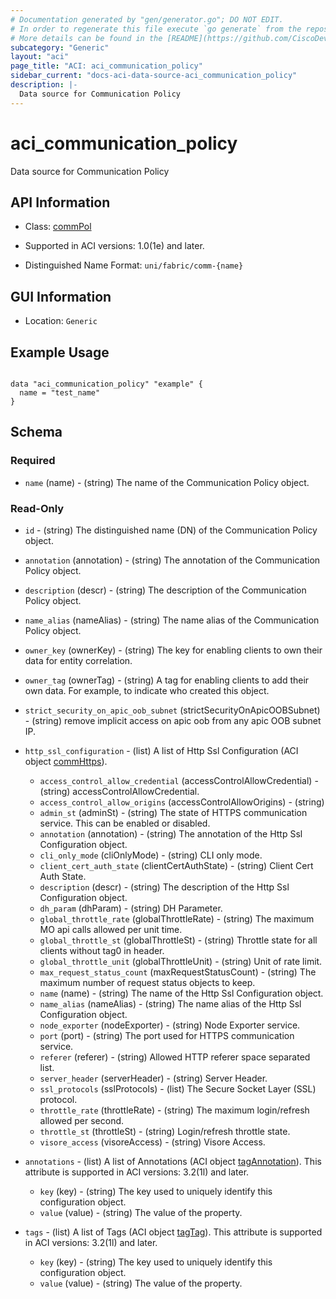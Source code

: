 ```yaml
---
# Documentation generated by "gen/generator.go"; DO NOT EDIT.
# In order to regenerate this file execute `go generate` from the repository root.
# More details can be found in the [README](https://github.com/CiscoDevNet/terraform-provider-aci/blob/master/README.md).
subcategory: "Generic"
layout: "aci"
page_title: "ACI: aci_communication_policy"
sidebar_current: "docs-aci-data-source-aci_communication_policy"
description: |-
  Data source for Communication Policy
---
```


# aci_communication_policy #

Data source for Communication Policy

## API Information ##

* Class: [commPol](https://pubhub.devnetcloud.com/media/model-doc-latest/docs/app/index.html#/objects/commPol/overview)

* Supported in ACI versions: 1.0(1e) and later.

* Distinguished Name Format: `uni/fabric/comm-{name}`

## GUI Information ##

* Location: `Generic`

## Example Usage ##

```hcl

data "aci_communication_policy" "example" {
  name = "test_name"
}

```

## Schema ##

### Required ###

* `name` (name) - (string) The name of the Communication Policy object.

### Read-Only ###

* `id` - (string) The distinguished name (DN) of the Communication Policy object.
* `annotation` (annotation) - (string) The annotation of the Communication Policy object.
* `description` (descr) - (string) The description of the Communication Policy object.
* `name_alias` (nameAlias) - (string) The name alias of the Communication Policy object.
* `owner_key` (ownerKey) - (string) The key for enabling clients to own their data for entity correlation.
* `owner_tag` (ownerTag) - (string) A tag for enabling clients to add their own data. For example, to indicate who created this object.
* `strict_security_on_apic_oob_subnet` (strictSecurityOnApicOOBSubnet) - (string) remove implicit access on apic oob from any apic OOB subnet IP.

* `http_ssl_configuration` - (list) A list of Http Ssl Configuration (ACI object [commHttps](https://pubhub.devnetcloud.com/media/model-doc-latest/docs/app/index.html#/objects/commHttps/overview)).
  * `access_control_allow_credential` (accessControlAllowCredential) - (string) accessControlAllowCredential.
  * `access_control_allow_origins` (accessControlAllowOrigins) - (string) 
  * `admin_st` (adminSt) - (string) The state of HTTPS communication service. This can be enabled or disabled.
  * `annotation` (annotation) - (string) The annotation of the Http Ssl Configuration object.
  * `cli_only_mode` (cliOnlyMode) - (string) CLI only mode.
  * `client_cert_auth_state` (clientCertAuthState) - (string) Client Cert Auth State.
  * `description` (descr) - (string) The description of the Http Ssl Configuration object.
  * `dh_param` (dhParam) - (string) DH Parameter.
  * `global_throttle_rate` (globalThrottleRate) - (string) The maximum MO api calls allowed per unit time.
  * `global_throttle_st` (globalThrottleSt) - (string) Throttle state for all clients without tag0 in header.
  * `global_throttle_unit` (globalThrottleUnit) - (string) Unit of rate limit.
  * `max_request_status_count` (maxRequestStatusCount) - (string) The maximum number of request status objects to keep.
  * `name` (name) - (string) The name of the Http Ssl Configuration object.
  * `name_alias` (nameAlias) - (string) The name alias of the Http Ssl Configuration object.
  * `node_exporter` (nodeExporter) - (string) Node Exporter service.
  * `port` (port) - (string) The port used for HTTPS communication service.
  * `referer` (referer) - (string) Allowed HTTP referer space separated list.
  * `server_header` (serverHeader) - (string) Server Header.
  * `ssl_protocols` (sslProtocols) - (list) The Secure Socket Layer (SSL) protocol.
  * `throttle_rate` (throttleRate) - (string) The maximum login/refresh allowed per second.
  * `throttle_st` (throttleSt) - (string) Login/refresh throttle state.
  * `visore_access` (visoreAccess) - (string) Visore Access.

* `annotations` - (list) A list of Annotations (ACI object [tagAnnotation](https://pubhub.devnetcloud.com/media/model-doc-latest/docs/app/index.html#/objects/tagAnnotation/overview)). This attribute is supported in ACI versions: 3.2(1l) and later.
  * `key` (key) - (string) The key used to uniquely identify this configuration object.
  * `value` (value) - (string) The value of the property.

* `tags` - (list) A list of Tags (ACI object [tagTag](https://pubhub.devnetcloud.com/media/model-doc-latest/docs/app/index.html#/objects/tagTag/overview)). This attribute is supported in ACI versions: 3.2(1l) and later.
  * `key` (key) - (string) The key used to uniquely identify this configuration object.
  * `value` (value) - (string) The value of the property.
